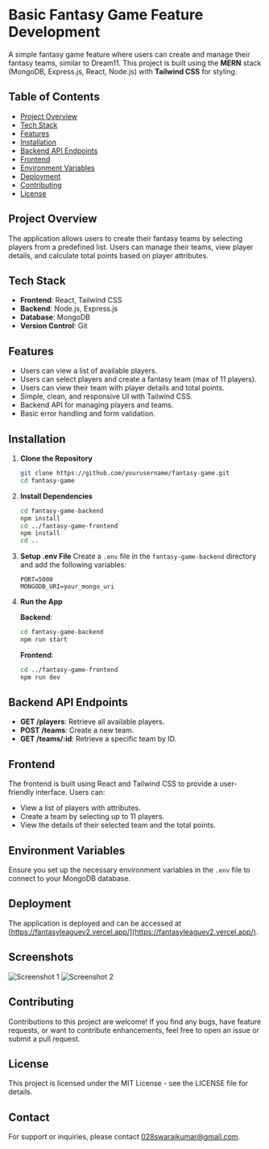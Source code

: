 # Basic Fantasy Game Feature Development

A simple fantasy game feature where users can create and manage their fantasy teams, similar to Dream11. This project is built using the **MERN** stack (MongoDB, Express.js, React, Node.js) with **Tailwind CSS** for styling.

## Table of Contents

- [Project Overview](#project-overview)
- [Tech Stack](#tech-stack)
- [Features](#features)
- [Installation](#installation)
- [Backend API Endpoints](#backend-api-endpoints)
- [Frontend](#frontend)
- [Environment Variables](#environment-variables)
- [Deployment](#deployment)
- [Contributing](#contributing)
- [License](#license)

## Project Overview

The application allows users to create their fantasy teams by selecting players from a predefined list. Users can manage their teams, view player details, and calculate total points based on player attributes.

## Tech Stack

- **Frontend**: React, Tailwind CSS
- **Backend**: Node.js, Express.js
- **Database**: MongoDB
- **Version Control**: Git

## Features

- Users can view a list of available players.
- Users can select players and create a fantasy team (max of 11 players).
- Users can view their team with player details and total points.
- Simple, clean, and responsive UI with Tailwind CSS.
- Backend API for managing players and teams.
- Basic error handling and form validation.

## Installation

1. **Clone the Repository**
    ```sh
    git clone https://github.com/yourusername/fantasy-game.git
    cd fantasy-game
    ```

2. **Install Dependencies**
    ```sh
    cd fantasy-game-backend
    npm install
    cd ../fantasy-game-frontend
    npm install
    cd ..
    ```

3. **Setup .env File**
    Create a `.env` file in the `fantasy-game-backend` directory and add the following variables:
    ```env
    PORT=5000
    MONGODB_URI=your_mongo_uri
    ```

4. **Run the App**

    **Backend**:
    ```sh
    cd fantasy-game-backend
    npm run start
    ```

    **Frontend**:
    ```sh
    cd ../fantasy-game-frontend
    npm run dev
    ```

## Backend API Endpoints

- **GET /players**: Retrieve all available players.
- **POST /teams**: Create a new team.
- **GET /teams/:id**: Retrieve a specific team by ID.

## Frontend

The frontend is built using React and Tailwind CSS to provide a user-friendly interface. Users can:

- View a list of players with attributes.
- Create a team by selecting up to 11 players.
- View the details of their selected team and the total points.

## Environment Variables

Ensure you set up the necessary environment variables in the `.env` file to connect to your MongoDB database.

## Deployment

The application is deployed and can be accessed at [https://fantasyleaguev2.vercel.app/](https://fantasyleaguev2.vercel.app/).

## Screenshots

![Screenshot 1](link_to_your_first_screenshot.png)
![Screenshot 2](link_to_your_second_screenshot.png)

## Contributing

Contributions to this project are welcome! If you find any bugs, have feature requests, or want to contribute enhancements, feel free to open an issue or submit a pull request.

## License

This project is licensed under the MIT License - see the LICENSE file for details.

## Contact

For support or inquiries, please contact [028swarajkumar@gmail.com](mailto:028swarajkumar@gmail.com).
